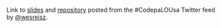 Link to [slides](http://reisz-ltpom.appspot.com/) and [repository](https://github.com/wesreisz/lionsAndTigersAndPigOhhMy) posted from the #CodepaLOUsa Twitter feed by [@wesreisz](http://twitter.com/wesreisz). 
